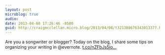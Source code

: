 ```yaml
---
layout: post
microblog: true
audio: 
date: 2013-04-08 17:26:46 -0500
guid: http://craigmcclellan.micro.blog/2013/04/08/t321388676343013377.html
---
```

Are you a songwriter or blogger? Today on the blog, I share some tips on organizing your writing in @evernote. [t.co/nZFbJs5io...](http://t.co/nZFbJs5ior)
